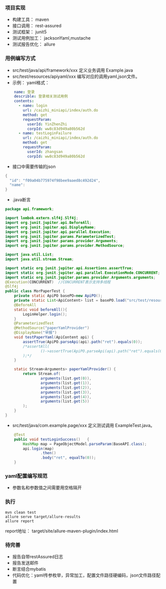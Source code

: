 ### 项目实现
- 构建工具： maven
- 接口调用： rest-assured
- 测试框架： junit5
- 测试用例加工： jacksonYaml,mustache
- 测试报告优化： allure

### 用例编写方式
- src/test/java/api/framework/xxx 定义业务调用 Example.java
- src/test/resources/apiyaml/xxx 编写对应的调用yaml,json文件。
- 示例：
   yaml格式：
``` yaml 
    name: 登录
    describle: 登录相关测试用例
    contents:
      - name: login
        url: /caizhi_miniapi/index/auth.do
        method: get
        requestParam:
          userId: YinZhenZhi
          corpId: ww8c83d949a80b562d
      - name: testLoginFailure
        url: /caizhi_miniapi/index/auth.do
        method: get
        requestParam:
          userId: zhangsan
          corpId: ww8c83d949a80b562d
```
- 接口中需要传输的json
``` java
{
  "id": "f09a04b775974f98bee9aaed8c492d24",
  "name": 
}
```
- .java断言
``` java
package api.framework;

import lombok.extern.slf4j.Slf4j;
import org.junit.jupiter.api.BeforeAll;
import org.junit.jupiter.api.DisplayName;
import org.junit.jupiter.api.parallel.Execution;
import org.junit.jupiter.params.ParameterizedTest;
import org.junit.jupiter.params.provider.Arguments;
import org.junit.jupiter.params.provider.MethodSource;

import java.util.List;
import java.util.stream.Stream;

import static org.junit.jupiter.api.Assertions.assertTrue;
import static org.junit.jupiter.api.parallel.ExecutionMode.CONCURRENT;
import static org.junit.jupiter.params.provider.Arguments.arguments;
@Execution(CONCURRENT)  //CONCURRENT表示支持多线程
@Slf4j
public class MorPaperTest {
    private static ApiPO basePO=new ApiPO();
    private static List<ApiContent> list = basePO.load("src/test/resources/apiyaml/paper.yaml").getContents();
    @BeforeAll
    static void beforeAll(){
        LoginHelper.login();
    }
    @ParameterizedTest
    @MethodSource("paperYamlProvider")
    @DisplayName("早报")
    void testPaperYaml(ApiContent api) {
        assertTrue(ApiPO.parseApi(api).path("ret").equals(0));
        /*assertAll(
                ()->assertTrue(ApiPO.parseApi(api).path("ret").equals(0))
        );*/
    }

    static Stream<Arguments> paperYamlProvider() {
        return Stream.of(
                arguments(list.get(0)),
                arguments(list.get(1)),
                arguments(list.get(2)),
                arguments(list.get(3)),
                arguments(list.get(4)),
                arguments(list.get(5))
        );
    }
}
```
- src/test/java/com.example.page/xxx 定义测试调用 ExampleTest.java。
``` java
    @Test
    public void testLoginSuccess()   {
        HashMap map = PageObjectModel.parseParam(BaseAPI.class);
        api.login(map)
                .then()
                .body("ret", equalTo(0));
    }
```
### yaml配置编写规范
- 参数名和参数值之间需要用空格隔开
### 执行
``` shell
mvn clean test
allure serve target/allure-results
allure report
```
report地址： target/site/allure-maven-plugin/index.html
### 待完善
- 报告自带restAssured日志
- 报告发送邮件
- 断言结合mybatis
- 代码优化：yaml传参枚举，异常加工，配置文件路径硬编码，json文件路径配置
